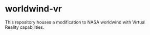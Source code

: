 worldwind-vr
============

This repository houses a modification to NASA worldwind with Virtual Reality capabilities.
